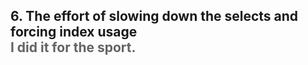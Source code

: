 <h2>6. The effort of slowing down the selects and forcing index usage <br/> <span style="color:rgb(99,99,99)">I did it for the sport.</span></h2>